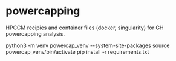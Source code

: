 # powercapping
HPCCM recipies and container files (docker, singularity) for GH powercapping analysis.

python3 -m venv powercap_venv --system-site-packages
source powercap_venv/bin/activate
pip install -r requirements.txt 


